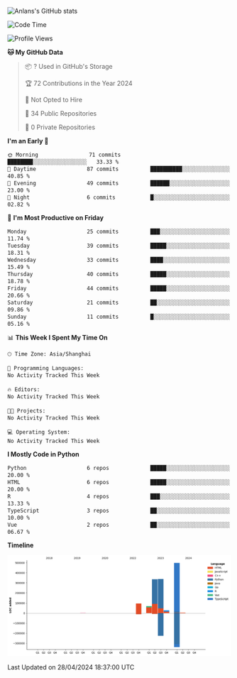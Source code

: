 <!-- ![Anlans's GitHub stats](https://github-readme-stats.vercel.app/api?username=Anlans) -->
![Anlans's GitHub stats](https://github-readme-stats.vercel.app/api?username=Anlans&rank_icon=github)

<!--START_SECTION:waka-->
![Code Time](http://img.shields.io/badge/Code%20Time-0%20secs-blue)

![Profile Views](http://img.shields.io/badge/Profile%20Views-5-blue)

**🐱 My GitHub Data** 

> 📦 ? Used in GitHub's Storage 
 > 
> 🏆 72 Contributions in the Year 2024
 > 
> 🚫 Not Opted to Hire
 > 
> 📜 34 Public Repositories 
 > 
> 🔑 0 Private Repositories 
 > 
**I'm an Early 🐤** 

```text
🌞 Morning                71 commits          ████████░░░░░░░░░░░░░░░░░   33.33 % 
🌆 Daytime                87 commits          ██████████░░░░░░░░░░░░░░░   40.85 % 
🌃 Evening                49 commits          ██████░░░░░░░░░░░░░░░░░░░   23.00 % 
🌙 Night                  6 commits           █░░░░░░░░░░░░░░░░░░░░░░░░   02.82 % 
```
📅 **I'm Most Productive on Friday** 

```text
Monday                   25 commits          ███░░░░░░░░░░░░░░░░░░░░░░   11.74 % 
Tuesday                  39 commits          █████░░░░░░░░░░░░░░░░░░░░   18.31 % 
Wednesday                33 commits          ████░░░░░░░░░░░░░░░░░░░░░   15.49 % 
Thursday                 40 commits          █████░░░░░░░░░░░░░░░░░░░░   18.78 % 
Friday                   44 commits          █████░░░░░░░░░░░░░░░░░░░░   20.66 % 
Saturday                 21 commits          ██░░░░░░░░░░░░░░░░░░░░░░░   09.86 % 
Sunday                   11 commits          █░░░░░░░░░░░░░░░░░░░░░░░░   05.16 % 
```


📊 **This Week I Spent My Time On** 

```text
🕑︎ Time Zone: Asia/Shanghai

💬 Programming Languages: 
No Activity Tracked This Week

🔥 Editors: 
No Activity Tracked This Week

🐱‍💻 Projects: 
No Activity Tracked This Week

💻 Operating System: 
No Activity Tracked This Week
```

**I Mostly Code in Python** 

```text
Python                   6 repos             █████░░░░░░░░░░░░░░░░░░░░   20.00 % 
HTML                     6 repos             █████░░░░░░░░░░░░░░░░░░░░   20.00 % 
R                        4 repos             ███░░░░░░░░░░░░░░░░░░░░░░   13.33 % 
TypeScript               3 repos             ██░░░░░░░░░░░░░░░░░░░░░░░   10.00 % 
Vue                      2 repos             ██░░░░░░░░░░░░░░░░░░░░░░░   06.67 % 
```



**Timeline**

![Lines of Code chart](https://raw.githubusercontent.com/Anlans/Anlans/main/assets/bar_graph.png)


 Last Updated on 28/04/2024 18:37:00 UTC
<!--END_SECTION:waka-->
